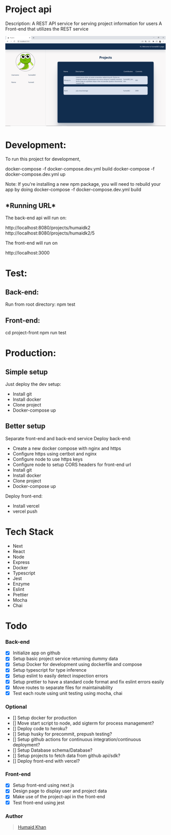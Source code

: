 # Project api

Description:
A REST API service for serving project information for users
A Front-end that utilizes the REST service

![Image of project-api front-end](./screenshot.png)

# Development:

To run this project for development,

docker-compose -f docker-compose.dev.yml build
docker-compose -f docker-compose.dev.yml up

Note: If you're installing a new npm package,
you will need to rebuild your app by doing
docker-compose -f docker-compose.dev.yml build

## **\***Running URL**\***

The back-end api will run on:

http://localhost:8080/projects/humaidk2
http://localhost:8080/projects/humaidk2/5

The front-end will run on

http://localhost:3000

# Test:

## Back-end:

Run from root directory:
npm test

## Front-end:

cd project-front
npm run test

# Production:

## Simple setup

Just deploy the dev setup:

-   Install git
-   Install docker
-   Clone project
-   Docker-compose up

## Better setup

Separate front-end and back-end service
Deploy back-end:

-   Create a new docker compose with nginx and https
-   Configure https using certbot and nginx
-   Configure node to use https keys
-   Configure node to setup CORS headers for front-end url
-   Install git
-   Install docker
-   Clone project
-   Docker-compose up

Deploy front-end:

-   Install vercel
-   vercel push

# Tech Stack

-   Next
-   React
-   Node
-   Express
-   Docker
-   Typescript
-   Jest
-   Enzyme
-   Eslint
-   Prettier
-   Mocha
-   Chai

# Todo

### Back-end

-   [x] Initialize app on github
-   [x] Setup basic project service returning dummy data
-   [x] Setup Docker for development using dockerfile and compose
-   [x] Setup typescript for type inference
-   [x] Setup eslint to easily detect inspection errors
-   [x] Setup prettier to have a standard code format and fix eslint errors easily
-   [x] Move routes to separate files for maintainability
-   [x] Test each route using unit testing using mocha, chai

### Optional

-   [] Setup docker for production
-   [] Move start script to node, add sigterm for process management?
-   [] Deploy code to heroku?
-   [] Setup husky for precommit, prepush testing?
-   [] Setup github actions for continuous integration/continuous deployment?
-   [] Setup Database schema/Database?
-   [] Setup projects to fetch data from github api/sdk?
-   [] Deploy front-end with vercel?

### Front-end

-   [x] Setup front-end using next js
-   [x] Design page to display user and project data
-   [x] Make use of the project-api in the front-end
-   [x] Test front-end using jest

### Author

> [Humaid Khan](https://humaidkhan.com)
